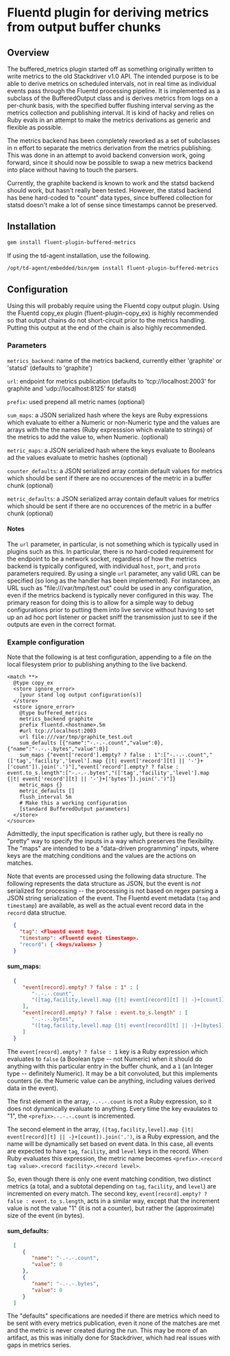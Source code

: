 # Fluentd plugin for deriving metrics from output buffer chunks

## Overview
The buffered_metrics plugin started off as something originally written to write metrics to the old Stackdriver v1.0 API.  The intended purpose is to be able to derive metrics on scheduled intervals, not in real time as individual events pass through the Fluentd processing pipeline.  It is implemented as a subclass of the BufferedOutput class and is derives metrics from logs on a per-chunk basis, with the specified buffer flushing interval serving as the metrics collection and publishing interval.  It is kind of hacky and relies on Ruby evals in an attempt to make the metrics derivations as generic and flexible as possible.

The metrics backend has been completely reworked as a set of subclasses in n effort to separate the metrics derivation from the metrics publishing.  This was done in an attempt to avoid backend conversion work, going forward, since it should now be possible to swap a new metrics backend into place without having to touch the parsers.

Currently, the graphite backend is known to work and the statsd backend should work, but hasn't really been tested.  However, the statsd backend has bene hard-coded to "count" data types, since buffered collection for statsd doesn't make a lot of sense since timestamps cannot be preserved.

## Installation
```bash
gem install fluent-plugin-buffered-metrics
```

If using the td-agent installation, use the following.

```bash
/opt/td-agent/embedded/bin/gem install fluent-plugin-buffered-metrics
```

## Configuration

Using this will probably require using the Fluentd copy output plugin.  Using the Fluentd copy_ex plugin (fluent-plugin-copy_ex) is highly recommended so that output chains do not short-circuit prior to the metrics handling.  Putting this output at the end of the chain is also highly recommended.

### Parameters

`metrics_backend`: name of the metrics backend, currently either 'graphite' or 'statsd' (defaults to 'graphite')

`url`: endpoint for metrics publication (defaults to 'tcp://localhost:2003' for graphite and 'udp://localhost:8125' for statsd)

`prefix`: used prepend all metric names (optional)

`sum_maps`: a JSON serialized hash where the keys are Ruby expressions which evaluate to either a Numeric or non-Numeric type and the values are arrays with the the names (Ruby expresssion which evalate to strings) of the metrics to add the value to, when Numeric. (optional)

`metric_maps`: a JSON serialized hash where the keys evaluate to Booleans ad the values evaluate to metric hashes (optional)

`counter_defaults`: a JSON serialized array contain default values for metrics which should be sent if there are no occurences of the metric in a buffer chunk (optional)

`metric_defaults`: a JSON serialized array contain default values for metrics which should be sent if there are no occurences of the metric in a buffer chunk (optional)

#### Notes

The `url` parameter, in particular, is not something which is typically used in plugins such as this.  In particular, there is *no* hard-coded requirement for the endpoint to be a network socket, regardless of how the metrics backend is typically configured, with individual `host`, `port`, and `proto` parameters required. By using a single `url` parameter, any valid URL can be specified (so long as the handler has been implemented).  For instancee, an URL such as "file:///var/tmp/test.out" could be used in any configuration, even if the metrics backend is typically never configured in this way.  The primary reason for doing this is to allow for a simple way to debug configurations prior to putting them into live service without having to set up an ad hoc port listener or packet sniff the transmission just to see if the outputs are even in the correct format.

### Example configuration

Note that the following is at test configuration, appending to a file on the local filesystem prior to publishing anything to the live backend.
```
<match **>
  @type copy_ex
  <store ignore_error>
    [your stand log output configuration(s)]
  </store>
  <store ignore_error>
    @type buffered_metrics
    metrics_backend graphite
    prefix fluentd.<hostname>.5m
    #url tcp://localhost:2003
    url file:///var/tmp/graphite_test.out
    sum_defaults [{"name":"-.-.-.count","value":0},{"name":"-.-.-.bytes","value":0}]
    sum_maps {"event['record'].empty? ? false : 1":["-.-.-.count","(['tag','facility','level'].map {|t| event['record'][t] || '-'}+['count']).join('.')"],"event['record'].empty? ? false : event.to_s.length":["-.-.-.bytes","(['tag','facility','level'].map {|t| event['record'][t] || '-'}+['bytes']).join('.')"]}
    metric_maps {}
    metric_defaults []
    flush_interval 5m
    # Make this a working configuration
    [standard BufferedOutput parameters]
  </store>
</source>
```

Admittedly, the input specification is rather ugly, but there is really no "pretty" way to specify the inputs in a way which preserves the flexibility.  The "maps" are intended to be a "data-driven programming" inputs, where keys are the matching conditions and the values are the actions on matches.

Note that events are processed using the following data structure.  The following represents the data structure as JSON, but the event is *not* serialized for processing -- the processing is not based on regex parsing a JSON string serialization of the event.  The Fluentd event metadata (`tag` and `timestamp`) are available, as well as the actual event record data in the `record` data structue.

```JSON
  {
    "tag": <Fluentd event tag>,
    "timestamp": <Fluentd event timestamp>.
    "record": { <keys/values> }
  }
```

#### sum_maps:
```JSON
  {
     "event[record].empty? ? false : 1" : [
        "-.-.-.count",
        "([tag,facility,level].map {|t| event[record][t] || -}+[count]).join('.')"
     ],
     "event[record].empty? ? false : event.to_s.length" : [
        "-.-.-.bytes",
        "([tag,facility,level].map {|t| event[record][t] || -}+[bytes]).join('.')"
     ]
  }
```

The `event[record].empty? ? false : 1` key is a Ruby expression which evaluates to `false` (a Boolean type -- not Numeric) when it should do anything with this particular entry in the buffer chunk, and a `1` (an Integer type -- definitely Numeric).  It may be a bit convoluted, but this implements counters (ie. the Numeric value can be anything, including values derived data in the event).

The first element in the array, `-.-.-.count` is not a Ruby expression, so it does not dynamically evaluate to anything.  Every time the key evaulates to "1", the `<prefix>.-.-.-.count` is incremented.

The second element in the array, `([tag,facility,level].map {|t| event[record][t] || -}+[count]).join('.')`, is a Ruby expression, and the name will be dynamically set based on event data.  In this case, all events are expected to have `tag`, `facility`, and `level` keys in the record.  When Ruby evaluates this expression, the metric name becomes `<prefix>.<record tag value>.<record facility>.<record level>`.

So, even though there is only one event matching condition, two distinct metrics (a total, and a subtotal depending on `tag`, `facility`, and `level`) are incremented on every match.  The second key, `event[record].empty? ? false : event.to_s.length`, acts in a similar way, except that the increment value is not the value "1" (it is not a counter), but rather the (approximate) size of the event (in bytes).

#### sum_defaults:
```JSON
  [
     {
        "name": "-.-.-.count",
        "value": 0
     },
     {
        "name": "-.-.-.bytes",
        "value": 0
     }
  ]
```

The "defaults" specifications are needed if there are metrics which need to be sent with every metrics publication, even it none of the matches are met and the metric is never created during the run.  This may be more of an artifact, as this was initially done for Stackdriver, which had real issues with gaps in metrics series.
